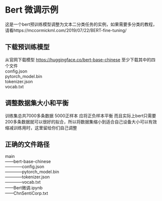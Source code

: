 # Bert 微调示例
这是一个bert预训练模型调整为文本二分类任务的实例，如果需要多分类的教程，请看https://mccormickml.com/2019/07/22/BERT-fine-tuning/
## 下载预训练模型
从官网下载模型
https://huggingface.co/bert-base-chinese
至少下载其中的四个文件\
config.json  
pytorch_model.bin  
tokenizer.json  
vocab.txt

## 调整数据集大小和平衡
训练集总共7000多条数据 5000正样本
应将正负样本平衡
而且实际上bert只需要200多条数据就可以很好的拟合，所以将数据集缩小到适合自己设备大小可以有效缩减训练用时，这里留给你们自己调整

## 正确的文件路径

main\
——bert-base-chinese\
————config.json\
————pytorch_model.bin\
————tokenizer.json\
————vocab.txt\
——Bert微调.ipynb\
——ChnSentiCorp.txt
